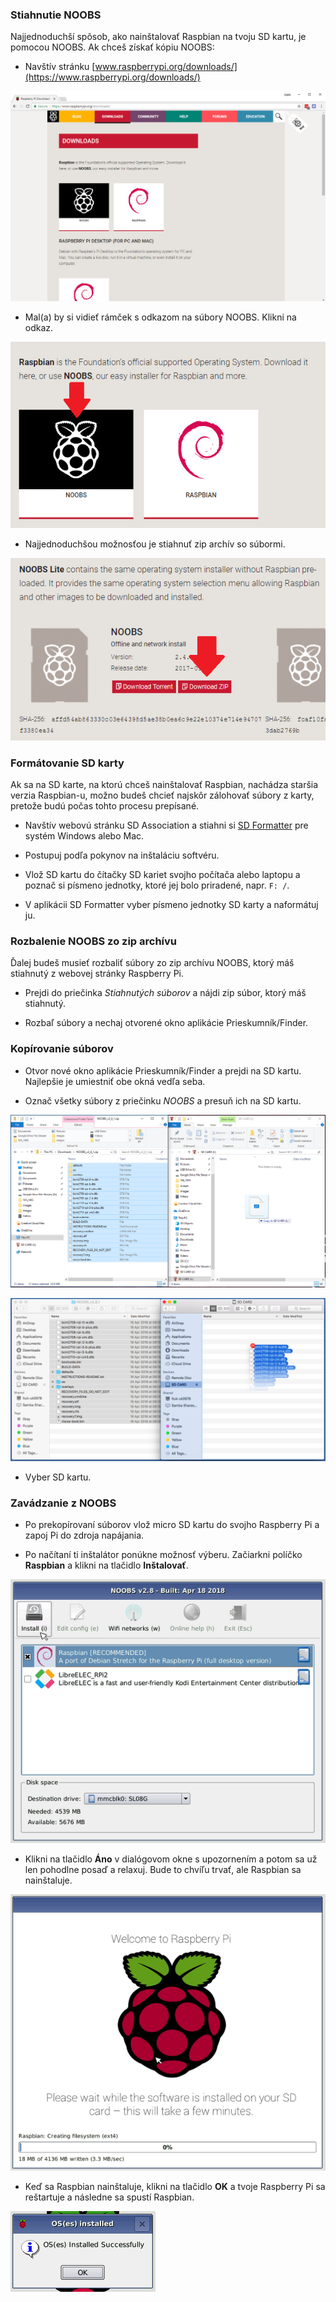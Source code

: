 ### Stiahnutie NOOBS

Najjednoduchší spôsob, ako nainštalovať Raspbian na tvoju SD kartu, je pomocou NOOBS. Ak chceš získať kópiu NOOBS:

+ Navštív stránku [www.raspberrypi.org/downloads/](https://www.raspberrypi.org/downloads/)

![Stránka na prevzatie](images/downloads-page.png)

+ Mal(a) by si vidieť rámček s odkazom na súbory NOOBS. Klikni na odkaz.

![Klikni na NOOBS](images/click-noobs.png)

+ Najjednoduchšou možnosťou je stiahnuť zip archív so súbormi.

![Stiahnuť zip](images/download-zip.png)

### Formátovanie SD karty

Ak sa na SD karte, na ktorú chceš nainštalovať Raspbian, nachádza staršia verzia Raspbian-u, možno budeš chcieť najskôr zálohovať súbory z karty, pretože budú počas tohto procesu prepísané.

+ Navštív webovú stránku SD Association a stiahni si [SD Formatter](https://www.sdcard.org/downloads/formatter_4/index.html) pre systém Windows alebo Mac.

+ Postupuj podľa pokynov na inštaláciu softvéru.

+ Vlož SD kartu do čítačky SD kariet svojho počítača alebo laptopu a poznač si písmeno jednotky, ktoré jej bolo priradené, napr. `F: /`.

+ V aplikácii SD Formatter vyber písmeno jednotky SD karty a naformátuj ju.

### Rozbalenie NOOBS zo zip archívu

Ďalej budeš musieť rozbaliť súbory zo zip archívu NOOBS, ktorý máš stiahnutý z webovej stránky Raspberry Pi.

+ Prejdi do priečinka *Stiahnutých súborov* a nájdi zip súbor, ktorý máš stiahnutý.

+ Rozbaľ súbory a nechaj otvorené okno aplikácie Prieskumník/Finder.

### Kopírovanie súborov

+ Otvor nové okno aplikácie Prieskumník/Finder a prejdi na SD kartu. Najlepšie je umiestniť obe okná vedľa seba.

+ Označ všetky súbory z priečinku *NOOBS* a presuň ich na SD kartu.

![kopírovanie v systéme Windows](images/copy3.png)

![kopírovanie v systéme MacOS](images/macos_copy.png)

+ Vyber SD kartu.

### Zavádzanie z NOOBS

+ Po prekopírovaní súborov vlož micro SD kartu do svojho Raspberry Pi a zapoj Pi do zdroja napájania.

+ Po načítaní ti inštalátor ponúkne možnosť výberu. Začiarkni políčko **Raspbian** a klikni na tlačidlo **Inštalovať**.

![inštalovať](images/install.png)

+ Klikni na tlačidlo **Áno** v dialógovom okne s upozornením a potom sa už len pohodlne posaď a relaxuj. Bude to chvíľu trvať, ale Raspbian sa nainštaluje.

![inštalácia](images/installing.png)

+ Keď sa Raspbian nainštaluje, klikni na tlačidlo **OK** a tvoje Raspberry Pi sa reštartuje a následne sa spustí Raspbian.

![nainštalované](images/installed.png)